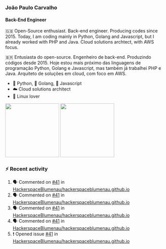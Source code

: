 ### João Paulo Carvalho
#### Back-End Engineer

🇬🇧 Open-Source enthusiast. Back-end engineer. Producing codes since 2015. Today, I am coding mainly in Python, Golang and Javascript, but I already worked with PHP and Java. Cloud solutions archtect, with AWS focus.

🇧🇷 Entusiasta do open-source. Engenheiro de back-end. Produzindo códigos desde 2015. Hoje estou mais próximo das linguagens de programação Python, Golang e Javascript, mas também já trabalhei PHP e Java. Arquiteto de soluções em cloud, com foco em AWS.
 
- 🐍 Python, 🐹 Golang, 🍺 Javascript
- ☁️ Cloud solutions architect
- 🐧 Linux lover

<span>
   <img height="170vw" src="https://github-readme-stats.vercel.app/api?username=jjpaulo2&count_private=true&show_icons=true&theme=dark&&include_all_commits=true"/>
   <img height="170vw" src="https://github-readme-stats-eight-theta.vercel.app/api/top-langs/?username=jjpaulo2&hide=html,css,javascript&layout=compact&langs_count=8&theme=dark"/>
</span>


### ⚡ Recent activity

<!--START_SECTION:activity-->
1. 🗣 Commented on [#41](https://github.com/HackerspaceBlumenau/hackerspaceblumenau.github.io/issues/41#issuecomment-1746701074) in [HackerspaceBlumenau/hackerspaceblumenau.github.io](https://github.com/HackerspaceBlumenau/hackerspaceblumenau.github.io)
2. 🗣 Commented on [#41](https://github.com/HackerspaceBlumenau/hackerspaceblumenau.github.io/issues/41#issuecomment-1744886666) in [HackerspaceBlumenau/hackerspaceblumenau.github.io](https://github.com/HackerspaceBlumenau/hackerspaceblumenau.github.io)
3. 🗣 Commented on [#41](https://github.com/HackerspaceBlumenau/hackerspaceblumenau.github.io/issues/41#issuecomment-1744880387) in [HackerspaceBlumenau/hackerspaceblumenau.github.io](https://github.com/HackerspaceBlumenau/hackerspaceblumenau.github.io)
4. 🗣 Commented on [#41](https://github.com/HackerspaceBlumenau/hackerspaceblumenau.github.io/issues/41#issuecomment-1728625556) in [HackerspaceBlumenau/hackerspaceblumenau.github.io](https://github.com/HackerspaceBlumenau/hackerspaceblumenau.github.io)
5. ❗ Opened issue [#41](https://github.com/HackerspaceBlumenau/hackerspaceblumenau.github.io/issues/41) in [HackerspaceBlumenau/hackerspaceblumenau.github.io](https://github.com/HackerspaceBlumenau/hackerspaceblumenau.github.io)
<!--END_SECTION:activity-->
